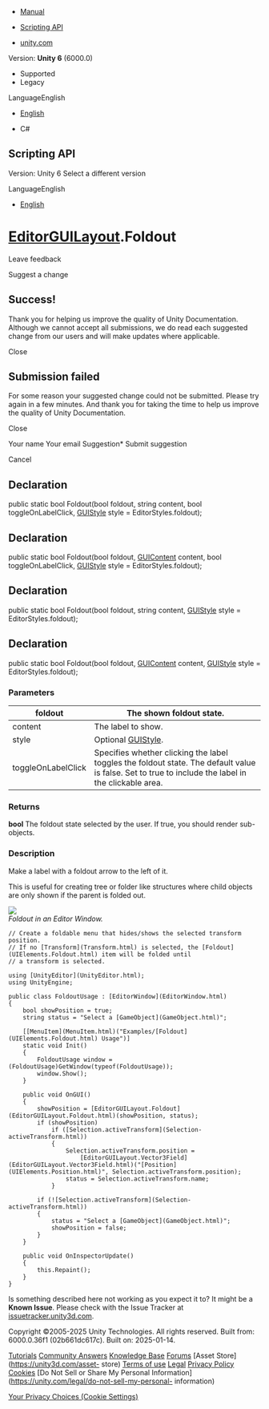 [ ]()

  * [Manual](../Manual/index.html)
  * [Scripting API](../ScriptReference/index.html)

  * [unity.com](https://unity.com/)

Version: **Unity 6** (6000.0)

  * Supported
  * Legacy

LanguageEnglish

  * [English]()

  * C#

[ ](https://docs.unity3d.com)

## Scripting API

Version: Unity 6 Select a different version

LanguageEnglish

  * [English]()

#  [EditorGUILayout](EditorGUILayout.html).Foldout

Leave feedback

Suggest a change

## Success!

Thank you for helping us improve the quality of Unity Documentation. Although
we cannot accept all submissions, we do read each suggested change from our
users and will make updates where applicable.

Close

## Submission failed

For some reason your suggested change could not be submitted. Please <a>try
again</a> in a few minutes. And thank you for taking the time to help us
improve the quality of Unity Documentation.

Close

Your name Your email Suggestion* Submit suggestion

Cancel

[ ]()

## Declaration

public static bool Foldout(bool foldout, string content, bool
toggleOnLabelClick, [GUIStyle](GUIStyle.html) style = EditorStyles.foldout);

## Declaration

public static bool Foldout(bool foldout, [GUIContent](GUIContent.html)
content, bool toggleOnLabelClick, [GUIStyle](GUIStyle.html) style =
EditorStyles.foldout);

## Declaration

public static bool Foldout(bool foldout, string content,
[GUIStyle](GUIStyle.html) style = EditorStyles.foldout);

## Declaration

public static bool Foldout(bool foldout, [GUIContent](GUIContent.html)
content, [GUIStyle](GUIStyle.html) style = EditorStyles.foldout);

### Parameters

foldout | The shown foldout state.  
---|---  
content | The label to show.  
style | Optional [GUIStyle](GUIStyle.html).  
toggleOnLabelClick | Specifies whether clicking the label toggles the foldout state. The default value is false. Set to true to include the label in the clickable area.  
  
### Returns

**bool** The foldout state selected by the user. If true, you should render
sub-objects.

### Description

Make a label with a foldout arrow to the left of it.

This is useful for creating tree or folder like structures where child objects
are only shown if the parent is folded out.  
  
![](../StaticFiles/ScriptRefImages/FoldoutUsageScreenshot.png)  
_Foldout in an Editor Window._

    
    
    // Create a foldable menu that hides/shows the selected transform position.
    // If no [Transform](Transform.html) is selected, the [Foldout](UIElements.Foldout.html) item will be folded until
    // a transform is selected.  
      
    using [UnityEditor](UnityEditor.html);
    using UnityEngine;  
      
    public class FoldoutUsage : [EditorWindow](EditorWindow.html)
    {
        bool showPosition = true;
        string status = "Select a [GameObject](GameObject.html)";  
      
        [[MenuItem](MenuItem.html)("Examples/[Foldout](UIElements.Foldout.html) Usage")]
        static void Init()
        {
            FoldoutUsage window = (FoldoutUsage)GetWindow(typeof(FoldoutUsage));
            window.Show();
        }  
      
        public void OnGUI()
        {
            showPosition = [EditorGUILayout.Foldout](EditorGUILayout.Foldout.html)(showPosition, status);
            if (showPosition)
                if ([Selection.activeTransform](Selection-activeTransform.html))
                {
                    Selection.activeTransform.position =
                        [EditorGUILayout.Vector3Field](EditorGUILayout.Vector3Field.html)("[Position](UIElements.Position.html)", Selection.activeTransform.position);
                    status = Selection.activeTransform.name;
                }  
      
            if (![Selection.activeTransform](Selection-activeTransform.html))
            {
                status = "Select a [GameObject](GameObject.html)";
                showPosition = false;
            }
        }  
      
        public void OnInspectorUpdate()
        {
            this.Repaint();
        }
    }
    

Is something described here not working as you expect it to? It might be a
**Known Issue**. Please check with the Issue Tracker at
[issuetracker.unity3d.com](https://issuetracker.unity3d.com).

Copyright ©2005-2025 Unity Technologies. All rights reserved. Built from:
6000.0.36f1 (02b661dc617c). Built on: 2025-01-14.

[Tutorials](https://unity3d.com/learn) [Community
Answers](https://answers.unity3d.com) [Knowledge
Base](https://support.unity3d.com/hc/en-us)
[Forums](https://forum.unity3d.com) [Asset Store](https://unity3d.com/asset-
store) [Terms of use](https://docs.unity3d.com/Manual/TermsOfUse.html)
[Legal](https://unity.com/legal) [Privacy
Policy](https://unity.com/legal/privacy-policy)
[Cookies](https://unity.com/legal/cookie-policy) [Do Not Sell or Share My
Personal Information](https://unity.com/legal/do-not-sell-my-personal-
information)

[Your Privacy Choices (Cookie Settings)](javascript:void\(0\);)

